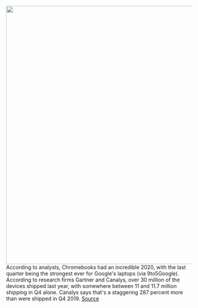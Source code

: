 <img src='https://cdn.vox-cdn.com/thumbor/3tQGTRqtvI0sYfAo80BfZj3o0RU=/0x0:2040x1360/1200x800/filters:focal(857x517:1183x843)/cdn.vox-cdn.com/uploads/chorus_image/image/68744617/acerwm2_2040.0.0.jpg' width='700px' /><br/>
According to analysts, Chromebooks had an incredible 2020, with the last quarter being the strongest ever for Google's laptops (via 9to5Google). According to research firms Gartner and Canalys, over 30 million of the devices shipped last year, with somewhere between 11 and 11.7 million shipping in Q4 alone. Canalys says that's a staggering 287 percent more than were shipped in Q4 2019.
<a href='https://www.theverge.com/2021/1/30/22256873/chromebook-best-year-ever-double-yearly-sales'> Source <a/>